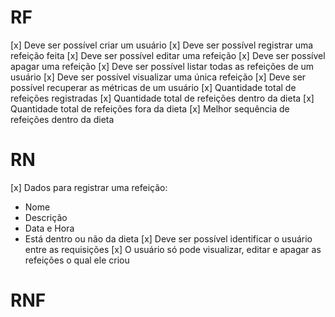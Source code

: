 
# RF

[x] Deve ser possível criar um usuário
[x] Deve ser possível registrar uma refeição feita
[x] Deve ser possível editar uma refeição
[x] Deve ser possível apagar uma refeição
[x] Deve ser possível listar todas as refeições de um usuário
[x] Deve ser possível visualizar uma única refeição
[x] Deve ser possível recuperar as métricas de um usuário
  [x] Quantidade total de refeições registradas
  [x] Quantidade total de refeições dentro da dieta
  [x] Quantidade total de refeições fora da dieta
  [x] Melhor sequência de refeições dentro da dieta

# RN

[x] Dados para registrar uma refeição:
  - Nome
  - Descrição
  - Data e Hora
  - Está dentro ou não da dieta
[x] Deve ser possível identificar o usuário entre as requisições
[x] O usuário só pode visualizar, editar e apagar as refeições o qual ele criou

# RNF



